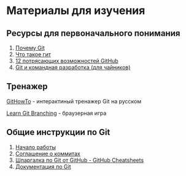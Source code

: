 # Материалы для изучения

## Ресурсы для первоначального понимания

1. [Почему Git](https://habr.com/ru/articles/104198/)
2. [Что такое гит](https://seo.ru/blog/chto-takoe-git/)
3. [12 потрясающих возможностей GitHub](https://javarush.com/groups/posts/1820-12-potrjasajujshikh-vozmozhnostey-github)
4. [Git и командная разработка (для чайников)](https://vk.com/@javarush-git-i-komandnaya-razrabotka-dlya-chainikov)

## Тренажер
[GitHowTo](https://githowto.com/ru) - интерактиный тренажер Git на русском

[Learn Git Branching](https://learngitbranching.js.org/) - браузерная игра

## Общие инструкции по Git

1. [Начало работы]()
2. [Соглашение о коммитах](https://www.conventionalcommits.org/ru/v1.0.0/)
3. [Шпаргалка по Git от GitHub - GitHub Cheatsheets](https://training.github.com/downloads/ru/github-git-cheat-sheet/)
4. [Документация по Git](https://git-scm.com/book/ru/v2)
